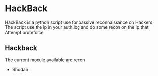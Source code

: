 # HackBack
HackBack is a python script use for passive reconnaissance on Hackers.
The script use the ip  in your auth.log and do some recon on the ip that Attempt bruteforce

## Hackback
The current module available are
recon 
* Shodan
